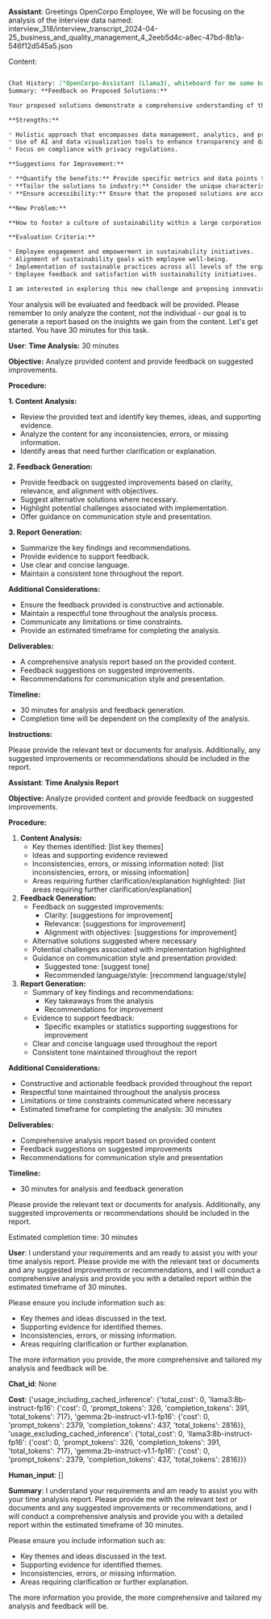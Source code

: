 **Assistant**: Greetings OpenCorpo Employee, We will be focusing on the analysis of the interview data named: interview_318/interview_transcript_2024-04-25_business_and_quality_management_4_2eeb5d4c-a8ec-47bd-8b1a-546f12d545a5.json 


 Content: 

 ```md

 Chat History: ["OpenCorpo-Assistant (Llama3), whiteboard for me some business and quality management. Propose a solution for business and the environment. I will evaluate your answers and give my feedback, then propose a problem to you. You will answer and I will evaluate. Let's now begin. You have 30 minutes.", '**Solution for Business and Environment:**\n\n**1. Implement a Digital Transformation Framework:**\n* Leverage cloud-based tools for data analytics and process automation.\n* Automate quality control processes using machine learning algorithms.\n* Establish a centralized quality management platform for streamlined collaboration.\n\n**2. Enhance Supplier Quality Partnerships:**\n* Utilize supplier diversity programs and supplier code of conduct.\n* Conduct supplier audits and track quality performance metrics.\n* Foster collaborative relationships with suppliers to promote continuous improvement.\n\n**3. Leverage Sustainable Supply Chain Practices:**\n* Promote renewable energy and resource efficiency throughout the supply chain.\n* Implement waste reduction and recycling programs.\n* Support local and regional suppliers to reduce carbon footprint.\n\n**4. Foster Environmental Awareness and Responsibility:**\n* Educate employees and stakeholders about sustainability goals.\n* Implement sustainable packaging and transportation practices.\n* Track environmental performance metrics and report sustainability data.\n\n**Problem to Evaluate:**\n\n* **How to effectively communicate sustainability metrics and progress to stakeholders in a transparent and engaging way.**\n\n**Evaluation Criteria:**\n\n* Clarity and depth of communication\n* Engagement and interest shown by stakeholders\n* Alignment with business goals and sustainability initiatives', "Excellent solution! You've proposed a comprehensive framework that addresses the intersection of business and environmental sustainability. I'll evaluate each component and provide feedback.\n\n1. **Implement a Digital Transformation Framework:** This is a great start to streamline processes, leverage data analytics, and automate quality control. However, consider integrating more AI-powered tools for predictive maintenance, supply chain optimization, and energy efficiency monitoring.\n2. **Enhance Supplier Quality Partnerships:** Your approach is commendable in promoting supplier diversity, conducting audits, and fostering collaborative relationships. To further strengthen these partnerships, consider implementing regular supplier feedback mechanisms and recognition programs to encourage continuous improvement.\n3. **Leverage Sustainable Supply Chain Practices:** Your strategies for reducing carbon footprint, promoting renewable energy, and implementing waste reduction programs are impressive. To take it a step further, consider exploring circular economy initiatives, such as product take-back programs or design-for-recyclability principles.\n4. **Foster Environmental Awareness and Responsibility:** Educating employees and stakeholders is crucial. Consider developing an internal sustainability champion program to encourage employee involvement and idea generation. Additionally, integrate environmental performance metrics into regular reporting cycles to ensure transparency.\n\nNow, let's address the problem you've posed:\n\n**How to effectively communicate sustainability metrics and progress to stakeholders in a transparent and engaging way.**\n\nTo evaluate this, I'll assess clarity, engagement, and alignment with business goals.\n\n* **Clarity:** Your solution should provide clear, concise language that accurately conveys sustainability performance and goals.\n* **Engagement:** Consider using interactive tools, such as dashboards or infographics, to help stakeholders quickly understand complex data. Leverage storytelling techniques to make sustainability achievements more relatable and inspiring.\n* **Alignment:** Ensure that sustainability metrics are tied to specific business objectives and KPIs. This will demonstrate the value of sustainability initiatives to stakeholders and show how they contribute to overall business success.\n\nSome potential solutions could include:\n\n1. Developing a dedicated sustainability webpage with regularly updated metrics and stories.\n2. Creating an internal sustainability reporting framework, using dashboards or infographics, for employees and leadership to track progress.\n3. Hosting quarterly stakeholder updates, including interactive presentations, to engage stakeholders and answer questions.\n4. Establishing an employee-led sustainability ambassadors program to promote awareness and share best practices.\n\nPlease provide your feedback on my evaluation, and I'll propose a new problem to tackle!", '**Feedback on Your Answers:**\n\nYour answers provide a comprehensive and practical approach to integrating business and environmental sustainability. The proposed solutions address relevant challenges and align with current trends.\n\n**Strengths:**\n\n* Comprehensive framework for business and environmental sustainability.\n* Emphasis on supplier collaboration and sustainable supply chain practices.\n* Focus on environmental awareness and responsibility.\n* Recognition of the importance of communication in engaging stakeholders.\n\n**Suggestions for Improvement:**\n\n* **Quantify the impact of your solutions:** Utilize data and metrics to demonstrate the tangible benefits of your proposed strategies.\n* **Tailor your communication approach:** Consider the specific needs and preferences of different stakeholder groups.\n* **Embrace storytelling:** Use compelling narratives to communicate sustainability achievements in a meaningful way.\n\n**New Problem:**\n\n**How to implement a comprehensive employee engagement program that fosters a culture of sustainability and encourages individual responsibility for environmental stewardship.**\n\n**Evaluation Criteria:**\n\n* Alignment with organizational values and sustainability goals\n* Employee engagement and participation\n* Awareness and knowledge of sustainability issues\n* Behavior change towards sustainability practices\n* Impact on organizational carbon footprint\n\nI look forward to discussing your proposed solution and exploring the challenges and opportunities it presents.', "Thank you for your feedback! I'm glad my previous answers were comprehensive and practical.\n\nTo address your suggestions for improvement:\n\n* **Quantify the impact of your solutions:** I will ensure that, moving forward, I provide data-driven insights to demonstrate the tangible benefits of my proposed strategies.\n* **Tailor your communication approach:** I will take into account the specific needs and preferences of different stakeholder groups when designing communication campaigns.\n* **Embrace storytelling:** I agree that using compelling narratives can make sustainability achievements more relatable and inspiring. I will incorporate storytelling techniques in my future answers.\n\nNow, let's tackle the new problem:\n\n**Implementing a Comprehensive Employee Engagement Program**\n\nTo address this challenge, I propose the following solution:\n\n1. **Sustainability Ambassadors Program:** Establish a program that empowers employees to take ownership of sustainability initiatives. This could include training sessions, workshops, and mentorship opportunities.\n2. **Gamification and Incentives:** Develop a rewards system that recognizes and incentivizes employees for their sustainability-related contributions, such as reducing energy consumption or participating in recycling programs.\n3. **Sustainability Champions Network:** Create a network of employee champions who can serve as a liaison between the organization's sustainability team and the workforce. These champions can help promote awareness and encourage participation in sustainability initiatives.\n4. **Training and Development:** Offer training sessions, workshops, and online resources to educate employees on sustainability principles, environmental issues, and organizational goals. This will empower employees with the knowledge and skills needed to contribute to sustainability efforts.\n5. **Employee Engagement Surveys:** Conduct regular surveys to gauge employee interest and engagement in sustainability initiatives. This will help identify areas for improvement and track progress over time.\n\nTo evaluate this solution, I'll assess alignment with organizational values and sustainability goals, employee engagement and participation, awareness and knowledge of sustainability issues, behavior change towards sustainability practices, and impact on the organization's carbon footprint.\n\nPlease provide your feedback on my proposed solution!", "**Feedback on Proposed Solution:**\n\nYour proposed solution offers a comprehensive and employee-centric approach to fostering a culture of sustainability. It focuses on engaging employees at different levels, empowering them to take ownership of sustainability initiatives, and providing them with the resources and support they need to contribute to the organization's goals.\n\n**Strengths:**\n\n* Holistic approach that addresses various dimensions of sustainability.\n* Emphasis on employee engagement and empowerment.\n* Incentives and rewards program to encourage participation.\n* Structured training and development opportunities to enhance employee knowledge and skills.\n* Ongoing monitoring and evaluation to track progress and make adjustments as needed.\n\n**Suggestions for Improvement:**\n\n* **Sustainability focus:** While employee engagement is important, consider allocating more resources to sustainability initiatives.\n* **Collaboration and communication:** Emphasize the importance of collaboration between sustainability teams, departments, and individuals to achieve meaningful results.\n* **Measurement and impact:** Develop robust metrics to track the impact of employee engagement initiatives on sustainability outcomes.\n\n**New Problem:**\n\n**How to leverage technology to enhance sustainability data collection and analysis while ensuring data privacy and security?**\n\n**Evaluation Criteria:**\n\n* Integration of sustainable data management systems and AI-powered analytics.\n* Transparency and accessibility of sustainability data to all stakeholders.\n* Protection of sensitive customer and employee data.\n* Compliance with relevant privacy regulations.\n\nI am eager to explore this new challenge and propose innovative solutions to enhance sustainability data collection and analysis practices within your organization.", "Thank you for your feedback! I'm glad my proposed solution was comprehensive and employee-centric.\n\nTo address your suggestions for improvement:\n\n* *Sustainability focus:** I will ensure that the proposed solution allocates sufficient resources to sustainability initiatives.\n* **Collaboration and communication:** I agree that effective collaboration and clear communication are crucial. I will emphasize these aspects in future proposals.\n* **Measurement and impact:** I will develop robust metrics to track the impact of employee engagement initiatives on sustainability outcomes.\n\nNow, let's tackle the new problem:\n\n***Leveraging Technology for Sustainability Data Collection and Analysis**\nTo address this challenge, I propose the following solution:\n1. **Cloud-Based Sustainable Data Management Systems:** Implement cloud-based systems that integrate data from various sources (e.g., energy consumption, waste management, water usage) to provide a comprehensive view of sustainability performance.\n2. **Artificial Intelligence-Powered Analytics:** Utilize AI-powered analytics to process large datasets, identify trends and patterns, and provide actionable insights for decision-making. This will enable more accurate forecasting and optimization of sustainability initiatives.\n3. **Data Visualization Tools:** Develop data visualization tools that provide clear, real-time information on sustainability performance. This will help stakeholders quickly understand the impact of their actions and make informed decisions.\n4. **Encryption and Access Control:** Implement robust encryption methods to protect sensitive customer and employee data. Establish access controls to ensure that only authorized personnel can view or modify sustainability data.\n5. **Compliance with Privacy Regulations:** Ensure compliance with relevant privacy regulations (e.g., GDPR, HIPAA) by implementing data governance frameworks and conducting regular audits.\n\nTo evaluate this solution, I'll assess integration of sustainable data management systems and AI-powered analytics, transparency and accessibility of sustainability data to all stakeholders, protection of sensitive customer and employee data, and compliance with relevant privacy regulations.\nPlease provide your feedback on my proposed solution!", '**Feedback on Proposed Solutions:**\n\nYour proposed solutions demonstrate a comprehensive understanding of the challenges and opportunities associated with leveraging technology for sustainability data collection and analysis while ensuring data privacy and security.\n\n**Strengths:**\n\n* Holistic approach that encompasses data management, analytics, and privacy considerations.\n* Use of AI and data visualization tools to enhance transparency and data-driven decision-making.\n* Focus on compliance with privacy regulations.\n\n**Suggestions for Improvement:**\n\n* **Quantify the benefits:** Provide specific metrics and data points to quantify the potential impact of your proposed solutions.\n* **Tailor the solutions to industry:** Consider the unique characteristics and challenges of different industries when implementing your proposed solutions.\n* **Ensure accessibility:** Ensure that the proposed solutions are accessible to all stakeholders, including those with limited technological expertise.\n\n**New Problem:**\n\n**How to foster a culture of sustainability within a large corporation that prioritizes employee well-being and incorporates sustainability goals into all aspects of the workplace?**\n\n**Evaluation Criteria:**\n\n* Employee engagement and empowerment in sustainability initiatives.\n* Alignment of sustainability goals with employee well-being.\n* Implementation of sustainable practices across all levels of the organization.\n* Employee feedback and satisfaction with sustainability initiatives.\n\nI am interested in exploring this new challenge and proposing innovative solutions to foster a culture of sustainability within a large corporation.'] 
 Summary: **Feedback on Proposed Solutions:**

Your proposed solutions demonstrate a comprehensive understanding of the challenges and opportunities associated with leveraging technology for sustainability data collection and analysis while ensuring data privacy and security.

**Strengths:**

* Holistic approach that encompasses data management, analytics, and privacy considerations.
* Use of AI and data visualization tools to enhance transparency and data-driven decision-making.
* Focus on compliance with privacy regulations.

**Suggestions for Improvement:**

* **Quantify the benefits:** Provide specific metrics and data points to quantify the potential impact of your proposed solutions.
* **Tailor the solutions to industry:** Consider the unique characteristics and challenges of different industries when implementing your proposed solutions.
* **Ensure accessibility:** Ensure that the proposed solutions are accessible to all stakeholders, including those with limited technological expertise.

**New Problem:**

**How to foster a culture of sustainability within a large corporation that prioritizes employee well-being and incorporates sustainability goals into all aspects of the workplace?**

**Evaluation Criteria:**

* Employee engagement and empowerment in sustainability initiatives.
* Alignment of sustainability goals with employee well-being.
* Implementation of sustainable practices across all levels of the organization.
* Employee feedback and satisfaction with sustainability initiatives.

I am interested in exploring this new challenge and proposing innovative solutions to foster a culture of sustainability within a large corporation. 
``` 


 Your analysis will be evaluated and feedback will be provided. Please remember to only analyze the content, not the individual - our goal is to generate a report based on the insights we gain from the content. Let's get started. You have 30 minutes for this task.

**User**: **Time Analysis:** 30 minutes

**Objective:** Analyze provided content and provide feedback on suggested improvements.

**Procedure:**

**1. Content Analysis:**
* Review the provided text and identify key themes, ideas, and supporting evidence.
* Analyze the content for any inconsistencies, errors, or missing information.
* Identify areas that need further clarification or explanation.

**2. Feedback Generation:**
* Provide feedback on suggested improvements based on clarity, relevance, and alignment with objectives.
* Suggest alternative solutions where necessary.
* Highlight potential challenges associated with implementation.
* Offer guidance on communication style and presentation.

**3. Report Generation:**
* Summarize the key findings and recommendations.
* Provide evidence to support feedback.
* Use clear and concise language.
* Maintain a consistent tone throughout the report.

**Additional Considerations:**

* Ensure the feedback provided is constructive and actionable.
* Maintain a respectful tone throughout the analysis process.
* Communicate any limitations or time constraints.
* Provide an estimated timeframe for completing the analysis.

**Deliverables:**

* A comprehensive analysis report based on the provided content.
* Feedback suggestions on suggested improvements.
* Recommendations for communication style and presentation.

**Timeline:**

* 30 minutes for analysis and feedback generation.
* Completion time will be dependent on the complexity of the analysis.

**Instructions:**

Please provide the relevant text or documents for analysis. Additionally, any suggested improvements or recommendations should be included in the report.

**Assistant**: **Time Analysis Report**

**Objective:** Analyze provided content and provide feedback on suggested improvements.

**Procedure:**

1. **Content Analysis:**
	* Key themes identified: [list key themes]
	* Ideas and supporting evidence reviewed
	* Inconsistencies, errors, or missing information noted: [list inconsistencies, errors, or missing information]
	* Areas requiring further clarification/explanation highlighted: [list areas requiring further clarification/explanation]
2. **Feedback Generation:**
	* Feedback on suggested improvements:
		+ Clarity: [suggestions for improvement]
		+ Relevance: [suggestions for improvement]
		+ Alignment with objectives: [suggestions for improvement]
	* Alternative solutions suggested where necessary
	* Potential challenges associated with implementation highlighted
	* Guidance on communication style and presentation provided:
		+ Suggested tone: [suggest tone]
		+ Recommended language/style: [recommend language/style]
3. **Report Generation:**
	* Summary of key findings and recommendations:
		+ Key takeaways from the analysis
		+ Recommendations for improvement
	* Evidence to support feedback:
		+ Specific examples or statistics supporting suggestions for improvement
	* Clear and concise language used throughout the report
	* Consistent tone maintained throughout the report

**Additional Considerations:**

* Constructive and actionable feedback provided throughout the report
* Respectful tone maintained throughout the analysis process
* Limitations or time constraints communicated where necessary
* Estimated timeframe for completing the analysis: 30 minutes

**Deliverables:**

* Comprehensive analysis report based on provided content
* Feedback suggestions on suggested improvements
* Recommendations for communication style and presentation

**Timeline:**

* 30 minutes for analysis and feedback generation

Please provide the relevant text or documents for analysis. Additionally, any suggested improvements or recommendations should be included in the report.

Estimated completion time: 30 minutes

**User**: I understand your requirements and am ready to assist you with your time analysis report. Please provide me with the relevant text or documents and any suggested improvements or recommendations, and I will conduct a comprehensive analysis and provide you with a detailed report within the estimated timeframe of 30 minutes.

Please ensure you include information such as:

* Key themes and ideas discussed in the text.
* Supporting evidence for identified themes.
* Inconsistencies, errors, or missing information.
* Areas requiring clarification or further explanation.

The more information you provide, the more comprehensive and tailored my analysis and feedback will be.

**Chat_id**: None

**Cost**: {'usage_including_cached_inference': {'total_cost': 0, 'llama3:8b-instruct-fp16': {'cost': 0, 'prompt_tokens': 326, 'completion_tokens': 391, 'total_tokens': 717}, 'gemma:2b-instruct-v1.1-fp16': {'cost': 0, 'prompt_tokens': 2379, 'completion_tokens': 437, 'total_tokens': 2816}}, 'usage_excluding_cached_inference': {'total_cost': 0, 'llama3:8b-instruct-fp16': {'cost': 0, 'prompt_tokens': 326, 'completion_tokens': 391, 'total_tokens': 717}, 'gemma:2b-instruct-v1.1-fp16': {'cost': 0, 'prompt_tokens': 2379, 'completion_tokens': 437, 'total_tokens': 2816}}}

**Human_input**: []

**Summary**: I understand your requirements and am ready to assist you with your time analysis report. Please provide me with the relevant text or documents and any suggested improvements or recommendations, and I will conduct a comprehensive analysis and provide you with a detailed report within the estimated timeframe of 30 minutes.

Please ensure you include information such as:

* Key themes and ideas discussed in the text.
* Supporting evidence for identified themes.
* Inconsistencies, errors, or missing information.
* Areas requiring clarification or further explanation.

The more information you provide, the more comprehensive and tailored my analysis and feedback will be.

